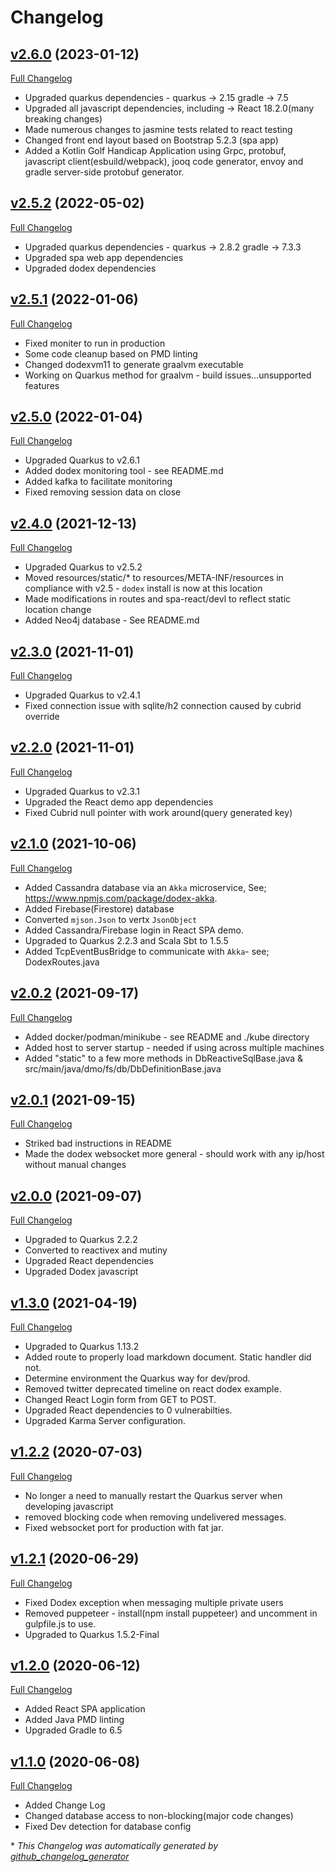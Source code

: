# Changelog

## [v2.6.0](https://github.com/DaveO-Home/dodex-quarkus/tree/v2.6.0) (2023-01-12)

[Full Changelog](https://github.com/DaveO-Home/dodex-vertx/compare/v2.5.2...v2.6.0)

* Upgraded quarkus dependencies - quarkus -> 2.15 gradle -> 7.5
* Upgraded all javascript dependencies, including -> React 18.2.0(many breaking changes)
* Made numerous changes to jasmine tests related to react testing
* Changed front end layout based on Bootstrap 5.2.3 (spa app)
* Added a Kotlin Golf Handicap Application using Grpc, protobuf, javascript client(esbuild/webpack),
  jooq code generator, envoy and gradle server-side protobuf generator.


## [v2.5.2](https://github.com/DaveO-Home/dodex-quarkus/tree/v2.5.2) (2022-05-02)

[Full Changelog](https://github.com/DaveO-Home/dodex-vertx/compare/v2.5.1...v2.5.2)

* Upgraded quarkus dependencies - quarkus -> 2.8.2 gradle -> 7.3.3
* Upgraded spa web app dependencies
* Upgraded dodex dependencies

## [v2.5.1](https://github.com/DaveO-Home/dodex-quarkus/tree/v2.5.1) (2022-01-06)

[Full Changelog](https://github.com/DaveO-Home/dodex-vertx/compare/v2.5.0...v2.5.1)

* Fixed moniter to run in production
* Some code cleanup based on PMD linting
* Changed dodexvm11 to generate graalvm executable
* Working on Quarkus method for graalvm - build issues...unsupported features

## [v2.5.0](https://github.com/DaveO-Home/dodex-quarkus/tree/v2.5.0) (2022-01-04)

[Full Changelog](https://github.com/DaveO-Home/dodex-vertx/compare/v2.4.0...v2.5.0)

* Upgraded Quarkus to v2.6.1
* Added dodex monitoring tool - see README.md
* Added kafka to facilitate monitoring
* Fixed removing session data on close

## [v2.4.0](https://github.com/DaveO-Home/dodex-quarkus/tree/v2.4.0) (2021-12-13)

[Full Changelog](https://github.com/DaveO-Home/dodex-vertx/compare/v2.3.0...v2.4.0)

* Upgraded Quarkus to v2.5.2
* Moved resources/static/* to resources/META-INF/resources in compliance with v2.5 - `dodex` install is now at this location
* Made modifications in routes and spa-react/devl to reflect static location change
* Added Neo4j database - See README.md

## [v2.3.0](https://github.com/DaveO-Home/dodex-quarkus/tree/v2.3.0) (2021-11-01)

[Full Changelog](https://github.com/DaveO-Home/dodex-vertx/compare/v2.2.0...v2.3.0)

* Upgraded Quarkus to v2.4.1
* Fixed connection issue with sqlite/h2 connection caused by cubrid override

## [v2.2.0](https://github.com/DaveO-Home/dodex-quarkus/tree/v2.2.0) (2021-11-01)

[Full Changelog](https://github.com/DaveO-Home/dodex-vertx/compare/v2.1.0...v2.2.0)

* Upgraded Quarkus to v2.3.1
* Upgraded the React demo app dependencies
* Fixed Cubrid null pointer with work around(query generated key)

## [v2.1.0](https://github.com/DaveO-Home/dodex-quarkus/tree/v2.1.0) (2021-10-06)

[Full Changelog](https://github.com/DaveO-Home/dodex-vertx/compare/v2.0.2...v2.1.0)

* Added Cassandra database via an `Akka` microservice, See; <https://www.npmjs.com/package/dodex-akka>.
* Added Firebase(Firestore) database
* Converted `mjson.Json` to vertx `JsonObject`
* Added Cassandra/Firebase login in React SPA demo.
* Upgraded to Quarkus 2.2.3 and Scala Sbt to 1.5.5
* Added TcpEventBusBridge to communicate with `Akka`- see; DodexRoutes.java

## [v2.0.2](https://github.com/DaveO-Home/dodex-quarkus/tree/v2.0.2) (2021-09-17)

[Full Changelog](https://github.com/DaveO-Home/dodex-vertx/compare/v2.0.1...v2.0.2)

* Added docker/podman/minikube - see README and ./kube directory
* Added host to server startup - needed if using across multiple machines
* Added "static" to a few more methods in DbReactiveSqlBase.java & src/main/java/dmo/fs/db/DbDefinitionBase.java

## [v2.0.1](https://github.com/DaveO-Home/dodex-quarkus/tree/v2.0.1) (2021-09-15)

[Full Changelog](https://github.com/DaveO-Home/dodex-vertx/compare/v2.0.0...v2.0.1)

* Striked bad instructions in README
* Made the dodex websocket more general - should work with any ip/host without manual changes 

## [v2.0.0](https://github.com/DaveO-Home/dodex-quarkus/tree/v2.0.0) (2021-09-07)

[Full Changelog](https://github.com/DaveO-Home/dodex-vertx/compare/v1.3.0...v2.0.0)

* Upgraded to Quarkus 2.2.2
* Converted to reactivex and mutiny
* Upgraded React dependencies
* Upgraded Dodex javascript

## [v1.3.0](https://github.com/DaveO-Home/dodex-quarkus/tree/v1.3.0) (2021-04-19)

[Full Changelog](https://github.com/DaveO-Home/dodex-vertx/compare/v1.2.2...v1.3.0)

* Upgraded to Quarkus 1.13.2
* Added route to properly load markdown document. Static handler did not.
* Determine environment the Quarkus way for dev/prod.
* Removed twitter deprecated timeline on react dodex example.
* Changed React Login form from GET to POST.
* Upgraded React dependencies to 0 vulnerabilties.
* Upgraded Karma Server configuration.

## [v1.2.2](https://github.com/DaveO-Home/dodex-quarkus/tree/v1.2.2) (2020-07-03)

[Full Changelog](https://github.com/DaveO-Home/dodex-vertx/compare/v1.2.1...v1.2.2)

* No longer a need to manually restart the Quarkus server when developing javascript
* removed blocking code when removing undelivered messages.
* Fixed websocket port for production with fat jar.

## [v1.2.1](https://github.com/DaveO-Home/dodex-quarkus/tree/v1.2.1) (2020-06-29)

[Full Changelog](https://github.com/DaveO-Home/dodex-vertx/compare/v1.2.0...v1.2.1)

* Fixed Dodex exception when messaging multiple private users
* Removed puppeteer - install(npm install puppeteer) and uncomment in gulpfile.js to use.
* Upgraded to Quarkus 1.5.2-Final

## [v1.2.0](https://github.com/DaveO-Home/dodex-quarkus/tree/v1.2.0) (2020-06-12)

[Full Changelog](https://github.com/DaveO-Home/dodex-vertx/compare/v1.1.0...v1.2.0)

* Added React SPA application
* Added Java PMD linting
* Upgraded Gradle to 6.5

## [v1.1.0](https://github.com/DaveO-Home/dodex-quarkus/tree/v1.1.0) (2020-06-08)

[Full Changelog](https://github.com/DaveO-Home/dodex-vertx/compare/bc4d7b71f3edb5b7be73ea0e13c1d1f7ed525ea1...v1.1.0)

* Added Change Log
* Changed database access to non-blocking(major code changes)
* Fixed Dev detection for database config

\* *This Changelog was automatically generated by [github_changelog_generator](https://github.com/github-changelog-generator/github-changelog-generator)*
